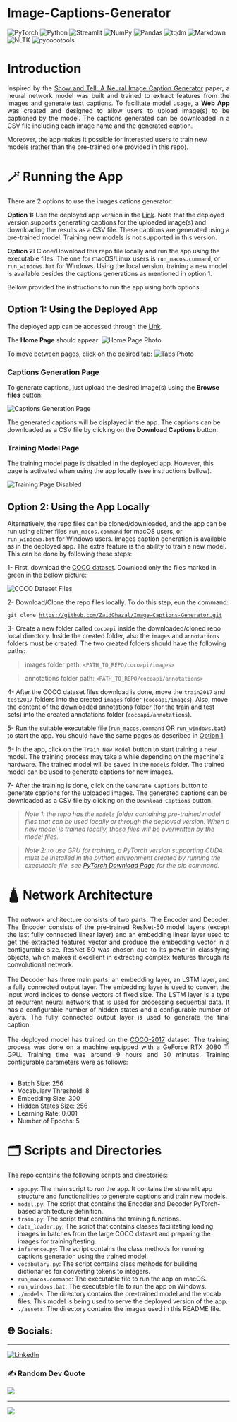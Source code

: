 # Image-Captions-Generator
![PyTorch](https://img.shields.io/badge/PyTorch-%23EE4C2C.svg?style=for-the-badge&logo=PyTorch&logoColor=white) ![Python](https://img.shields.io/badge/python-3670A0?style=for-the-badge&logo=python&logoColor=ffdd54)
![Streamlit](https://img.shields.io/badge/Streamlit-%23FF4B4B.svg?style=for-the-badge&logo=Streamlit&logoColor=white)
![NumPy](https://img.shields.io/badge/numpy-%23013243.svg?style=for-the-badge&logo=numpy&logoColor=white) 
![Pandas](https://img.shields.io/badge/pandas-%232fd6a4.svg?style=for-the-badge&logo=pandas&logoColor=white)
![tqdm](https://img.shields.io/badge/tqdm-%23f7f7f7.svg?style=for-the-badge&logo=tqdm&logoColor=blue)
![Markdown](https://img.shields.io/badge/markdown-%23000000.svg?style=for-the-badge&logo=markdown&logoColor=white) 
![NLTK](https://img.shields.io/badge/nltk-%2307b6fa.svg?style=for-the-badge&logo=nltk&logoColor=white)
![pycocotools](https://img.shields.io/badge/pycocotools-%233cbcd6.svg?style=for-the-badge&logo=pycocotools&logoColor=blue)



# Introduction
<p align="justify">
Inspired by the <a href="https://arxiv.org/pdf/1411.4555.pdf">Show and Tell: A Neural Image Caption Generator</a> paper, a neural network model was built and trained to extract features from the images and generate text captions. To facilitate model usage, a <strong>Web App</strong> was created and designed to allow users to upload image(s) to be captioned by the model. The captions generated can be downloaded in a CSV file including each image name and the generated caption. 

Moreover, the app makes it possible for interested users to train new models (rather than the pre-trained one provided in this repo).
</p>

# 🪄 Running the App

There are 2 options to use the images cations generator:

**Option 1:** Use the deployed app version in the [Link](https://zaidghazal-image-captions-generator-main-c583ik.streamlit.app). Note that the deployed version supports generating captions for the uploaded image(s) and downloading the results as a CSV file. These captions are generated using a pre-trained model. Training new models is not supported in this version.

**Option 2:** Clone/Download this repo file locally and run the app using the executable files. The one for macOS/Linux users is `run_macos.command`, or `run_windows.bat` for Windows. Using the local version, training a new model is available besides the captions generations as mentioned in option 1.

Bellow provided the instructions to run the app using both options.

## Option 1: Using the Deployed App

The deployed app can be accessed through the [Link](https://zaidghazal-image-captions-generator-main-c583ik.streamlit.app).

The **Home Page** should appear:
![Home Page Photo](assets/home_page.png)

To move between pages, click on the desired tab:
![Tabs Photo](assets/tabs.png)

### Captions Generation Page
To generate captions, just upload the desired image(s) using the **Browse files** button:

![Captions Generation Page](assets/captions_generation_page.png)

The generated captions will be displayed in the app. The captions can be downloaded as a CSV file by clicking on the **Download Captions** button.

### Training Model Page
The training model page is disabled in the deployed app. However, this page is activated when using the app locally (see instructions bellow).

![Training Page Disabled](assets/train_model_disabled.png)



## Option 2: Using the App Locally
Alternatively, the repo files can be cloned/downloaded, and the app can be run using either files `run_macos.command` for macOS users, or `run_windows.bat` for Windows users. Images caption generation is available as in the deployed app. The extra feature is the ability to train a new model. This can be done by following these steps:

1- First, download the [COCO dataset](https://cocodataset.org/#download). Download only the files marked in green in the bellow picture:

![COCO Dataset Files](assets/coco_download.png)

2- Download/Clone the repo files locally. To do this step, eun the command:

<code>git clone https://github.com/ZaidGhazal/Image-Captions-Generator.git</code>


3- Create a new folder called `cocoapi` inside the downloaded/cloned repo local directory. Inside the created folder, also the `images` and `annotations` folders must be created. The two created folders should have the following paths:

> images folder path: <code><PATH_TO_REPO/cocoapi/images></code>

> annotations folder path: <code><PATH_TO_REPO/cocoapi/annotations></code>

4- After the COCO dataset files download is done, move the `train2017` and `test2017` folders into the created `images` folder (`cocoapi/images`). Also, move the content of the downloaded annotations folder (for the train and test sets) into the created annotations folder (`cocoapi/annotations`).


5- Run the suitable executable file (`run_macos.command` OR `run_windows.bat`) to start the app. You should have the same pages as described in [Option 1](https://github.com/ZaidGhazal/Image-Captions-Generator/edit/main/README.md#option-1-using-the-deployed-app)

6- In the app, click on the `Train New Model` button to start training a new model. The training process may take a while depending on the machine's hardware. The trained model will be saved in the `models` folder. The trained model can be used to generate captions for new images.

7- After the training is done, click on the `Generate Captions` button to generate captions for the uploaded images. The generated captions can be downloaded as a CSV file by clicking on the `Download Captions` button.


> *Note 1: the repo has the `models` folder containing pre-trained model files that can be used locally or through the deployed version. When a new model is trained locally, those files will be overwritten by the model files.*

> *Note 2: to use GPU for training, a PyTorch version supporting CUDA must be installed in the python environment created by running the executable file. see [PyTorch Download Page](https://pytorch.org) for the pip command.*

# 🛕 Network Architecture
<p align="justify"">
        The network architecture consists of two parts: The Encoder and Decoder.
        The Encoder consists of the pre-trained ResNet-50 model layers (except the last fully connected linear layer) and an embedding linear layer used to get the extracted features vector and produce the embedding vector in a configurable size.
        ResNet-50 was chosen due to its power in classifying objects, which makes it excellent in extracting complex features through its convolutional network. 
        <br><br>
        The Decoder has three main parts: an embedding layer, an LSTM layer, and a fully connected output layer.
        The embedding layer is used to convert the input word indices to dense vectors of fixed size. The LSTM layer is a type of recurrent neural network that is used for processing sequential data. It has a configurable number of hidden states and a configurable number of layers. The fully connected output layer is used to generate the final caption.
        <br><br>
        The deployed model has trained on the <a href="https://cocodataset.org/#home">COCO-2017</a> dataset. The training process was done on a machine equipped with a GeForce RTX 2080 Ti GPU. Training time was around 9 hours and 30 minutes. Training configurable parameters were as follows:
        <br><br>
        <ul>
        <li>Batch Size: 256</li>
        <li>Vocabulary Threshold: 8</li>
        <li>Embedding Size: 300</li>
        <li>Hidden States Size: 256</li>
        <li>Learning Rate: 0.001</li>
        <li>Number of Epochs: 5</li>
        </ul>
        </p>

# 🗂 Scripts and Directories

The repo contains the following scripts and directories:

- `app.py`: The main script to run the app. It contains the streamlit app structure and functionalities to generate captions and train new models.
- `model.py`: The script that contains the Encoder and Decoder PyTorch-based architecture definition.
- `train.py`: The script that contains the training functions.
- `data_loader.py`: The script that contains classes facilitating loading images in batches from the large COCO dataset and preparing the images for training/testing.
- `inference.py`: The script contains the class methods for running captions generation using the trained model.
- `vocabulary.py`: The script contains class methods for building dictionaries for converting tokens to integers.
- `run_macos.command`: The executable file to run the app on macOS.
- `run_windows.bat`: The executable file to run the app on Windows.
- `./models`: The directory contains the pre-trained model and the vocab files. This model is being used to serve the deployed version of the app.
- `./assets`: The directory contains the images used in this README file.



## 🌐 Socials:
--------------------
[![LinkedIn](https://img.shields.io/badge/LinkedIn-%230077B5.svg?logo=linkedin&logoColor=white)](https://www.linkedin.com/in/zaid-ghazal/) 

### ✍️ Random Dev Quote
![](https://quotes-github-readme.vercel.app/api?type=vetical&theme=tokyonight)

---
[![](https://visitcount.itsvg.in/api?id=ZaidGhazal&icon=0&color=0)](https://visitcount.itsvg.in)

<!-- Proudly created with GPRM ( https://gprm.itsvg.in ) -->


